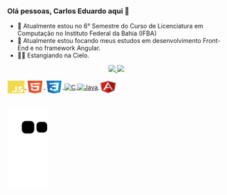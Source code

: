 ### Olá pessoas, Carlos Eduardo aqui 👋

- 🧠 Atualmente estou no 6° Semestre do Curso de Licenciatura em Computação no Instituto Federal da Bahia (IFBA)
- 🌱 Atualmente estou focando meus estudos em desenvolvimento Front-End e no framework Angular.
- 👨‍💻 Estangiando na Cielo.

<div align="center">
  <a href="https://github.com/Edward-Doragon">
  <img height="180em" src="https://github-readme-stats.vercel.app/api?username=Edward-Doragon&show_icons=true&theme=dracula&include_all_commits=true&count_private=true"/>
  <img height="180em" src="https://github-readme-stats.vercel.app/api/top-langs/?username=Edward-Doragon&layout=compact&langs_count=7&theme=dracula"/>
</div>
  
<div style="display: inline_block"><br>
  <img align="center" alt="Javascript" height="30" width="40" src="https://raw.githubusercontent.com/devicons/devicon/master/icons/javascript/javascript-plain.svg">
  <img align="center" alt="HTML" height="30" width="40" src="https://raw.githubusercontent.com/devicons/devicon/master/icons/html5/html5-original.svg">
  <img align="center" alt="CSS" height="30" width="40" src="https://raw.githubusercontent.com/devicons/devicon/master/icons/css3/css3-original.svg">
  <img align="center" alt="C" height="30" width="40" src="https://raw.githubusercontent.com/jmnote/z-icons/master/svg/c.svg">
  <img align="center" alt="Java" height="30" width="40" src="https://raw.githubusercontent.com/jmnote/z-icons/master/svg/java.svg">
  <img align="center" alt="Java" height="30" width="40" src="https://github.com/devicons/devicon/blob/master/icons/angularjs/angularjs-original.svg">
</div>
  
##
  
![Snake animation](https://github.com/Edward-Doragon/Edward-Doragon/blob/output/github-contribution-grid-snake.svg)
